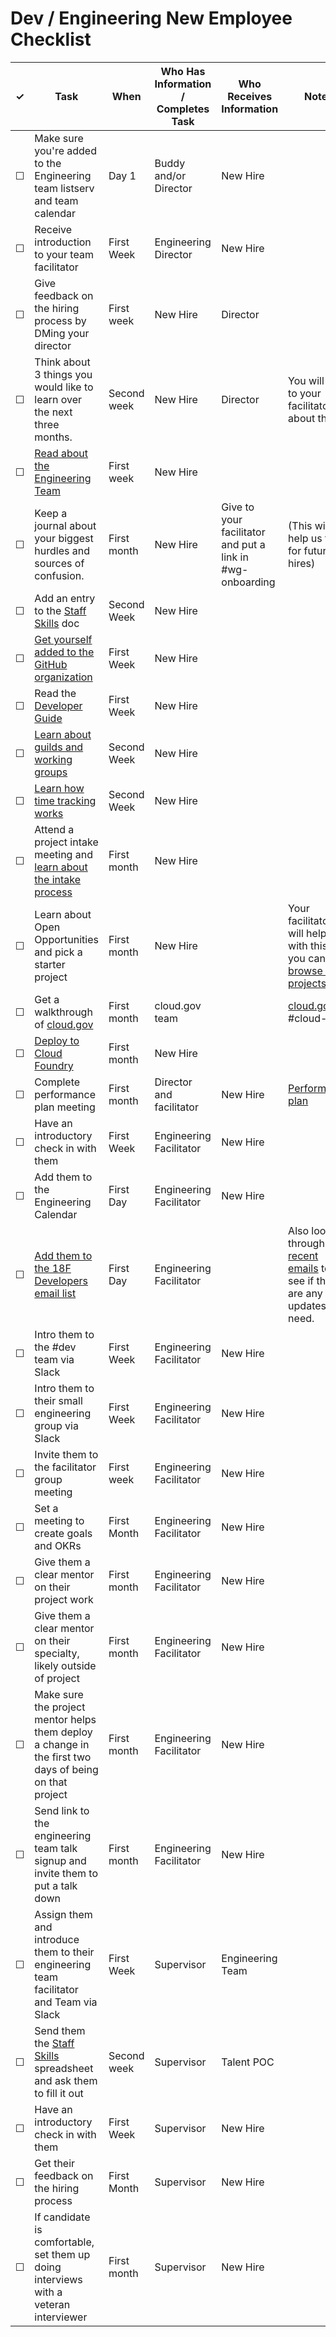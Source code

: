 # Dev / Engineering New Employee Checklist

<table>
  <thead>
    <tr>
      <th scope="col">&#10003;</th>
      <th scope="col">Task</th>
      <th scope="col">When</th>
      <th scope="col">Who Has Information / Completes Task</th>
      <th scope="col">Who Receives Information </th>
      <th scope="col">Notes</th>
    </tr>
  </thead>
  <tr>
    <td>&#9744;</td>
    <td>Make sure you're added to the Engineering team listserv and team calendar</td>
    <td>Day 1</td>
    <td>Buddy and/or Director</td>
    <td> New Hire</td>
    <td></td>
  </tr>
  <tr>
    <td>&#9744;</td>
    <td>Receive introduction to your team facilitator</td>
    <td>First Week</td>
    <td>Engineering Director</td>
    <td> New Hire</td>
    <td></td>
  </tr>
  <tr>
    <td>&#9744;</td>
    <td>Give feedback on the hiring process by DMing your director</td>
    <td>First week</td>
    <td>New Hire</td>
    <td> Director</td>
    <td></td>
  </tr>
  <tr>
    <td>&#9744;</td>
    <td>Think about 3 things you would like to learn over the next three months.</td>
    <td>Second week</td>
    <td>New Hire</td>
    <td>Director</td>
    <td>You will talk to your facilitator about this.</td>
  </tr>
   <tr>
    <td>&#9744;</td>
    <td><a href="https://docs.google.com/document/d/1jtp6ZjWKZPvu1VhrQc8r7z6U3InxbtL5_baIECtPLkQ/edit#heading=h.525qbp2k2unh">Read about the Engineering Team</a></td>
    <td>First week</td>
    <td>New Hire</td>
    <td></td>
    <td></td>
  </tr>
  <tr>
    <td>&#9744;</td>
    <td>Keep a journal about your biggest hurdles and sources of confusion.</td>
    <td>First month</td>
    <td>New Hire</td>
    <td>Give to your facilitator and put a link in #wg-onboarding</td>
    <td>(This will help us fix it for future hires)</td>
  </tr>
  <tr>
    <td>&#9744;</td>
    <td>Add an entry to the <a href="https://docs.google.com/spreadsheets/u/1/d/1X0i53EqWTzh0l3lrs0us-2bZ_2Z6TUGn2Y3lPHmSuXo/edit#gid=0">Staff Skills</a> doc</td>
    <td>Second Week</td>
    <td>New Hire</td>
    <td></td>
    <td></td>
  </tr>
  <tr>
    <td>&#9744;</td>
    <td><a href="https://github.com/18F/handbook/blob/staging/articles/5-training-and-professional-development/seminars/github-and-18f-site.md#1-setting-up-your-account">Get yourself added to the GitHub organization</a></td>
    <td>First Week</td>
    <td>New Hire</td>
    <td></td>
    <td></td>
  </tr>
  <tr>
    <td>&#9744;</td>
    <td>Read the <a href="https://pages.18f.gov/development-guide">Developer Guide</a></td>
    <td>First Week</td>
    <td>New Hire</td>
    <td></td>
    <td></td>
  </tr>
  <tr>
    <td>&#9744;</td>
    <td><a href="https://github.com/18F/handbook/blob/staging/articles/5-training-and-professional-development/seminars/working-groups-and-guilds-101.md">Learn about guilds and working groups</a></td>
    <td>Second Week</td>
    <td>New Hire</td>
    <td></td>
    <td></td>
  </tr>
  <tr>
    <td>&#9744;</td>
    <td><a href="https://github.com/18F/handbook/blob/staging/articles/4-how-we-work/tools/tock.md">Learn how time tracking works</a></td>
    <td>Second Week</td>
    <td>New Hire</td>
    <td></td>
    <td></td>
  </tr>
   <tr>
    <td>&#9744;</td>
    <td>Attend a project intake meeting and <a href="https://github.com/18F/handbook/blob/staging/articles/5-training-and-professional-development/seminars/project-intake-101.md">learn about the intake process</a></td>
    <td>First month</td>
    <td>New Hire</td>
    <td></td>
    <td></td>
  </tr>
    <tr>
    <td>&#9744;</td>
    <td>Learn about Open Opportunities and pick a starter project</td>
    <td>First month</td>
    <td>New Hire</td>
    <td></td>
    <td>Your facilitator will help you with this but you can <a href="https://openopps.digitalgov.gov/tasks?search=18F">browse the projects.</a></td>
  </tr>
  <tr>
    <td>&#9744;</td>
    <td>Get a walkthrough of <a href="https://cloud.gov">cloud.gov</a></td>
    <td>First month</td>
    <td>cloud.gov team</td>
    <td></td>
    <td><a href="https://cloud.gov">cloud.gov</a> / #cloud-gov</td>
  </tr>
  <tr>
    <td>&#9744;</td>
    <td><a href="https://docs.google.com/document/d/1N0VQf5y0ZeO-9BS0Xk1W2p-YetF7HUqzSB4D-Kj7MXw/edit">Deploy to Cloud Foundry</a></td>
    <td>First month</td>
    <td>New Hire</td>
    <td></td>
    <td></td>
  </tr>
  <tr>
    <td>&#9744;</td>
    <td>Complete performance plan meeting</td>
    <td>First month</td>
    <td>Director and facilitator</td>
    <td>New Hire</td>
    <td><a href="https://docs.google.com/document/d/1dRsoHGPv12IRjlWHl1uW63pMEad15GcmhP2m7jyU27M/edit">Performance plan</a></td>
  </tr>
  <tr>
    <td>&#9744;</td>
    <td>Have an introductory check in with them</td>
    <td>First Week</td>
    <td>Engineering Facilitator</td>
    <td>New Hire</td>
    <td></td>
  </tr>
  <tr>
    <td>&#9744;</td>
    <td>Add them to the Engineering Calendar</td>
    <td>First Day</td>
    <td>Engineering Facilitator</td>
    <td>New Hire</td>
    <td></td>
  </tr>
  <tr>
    <td>&#9744;</td>
    <td><a href="https://groups.google.com/a/gsa.gov/forum/#!managemembers/18fdev/add">Add them to the 18F Developers email list</a></td>
    <td>First Day</td>
    <td>Engineering Facilitator</td>
    <td></td>
    <td>Also look through the <a href="https://groups.google.com/a/gsa.gov/forum/#!forum/18fdev">recent emails</a> to see if there are any updates they need.</td>
  </tr>
  <tr>
    <td>&#9744;</td>
    <td>Intro them to the #dev team via Slack</td>
    <td>First Week</td>
    <td> Engineering Facilitator</td>
    <td> New Hire</td>
    <td></td>
  </tr>
  <tr>
    <td>&#9744;</td>
    <td>Intro them to their small engineering group via Slack</td>
    <td>First Week</td>
    <td> Engineering Facilitator</td>
    <td> New Hire</td>
    <td></td>
  </tr>
  <tr>
    <td>&#9744;</td>
    <td>Invite them to the facilitator group meeting</td>
    <td>First week</td>
    <td>Engineering Facilitator</td>
    <td>New Hire</td>
    <td></td>
  </tr>
   <tr>
    <td>&#9744;</td>
    <td>Set a meeting to create goals and OKRs</td>
    <td>First Month</td>
    <td>Engineering Facilitator</td>
    <td> New Hire</td>
    <td></td>
  <tr>
    <td>&#9744;</td>
    <td>Give them a clear mentor on their project work </td>
    <td>First month</td>
    <td>Engineering Facilitator</td>
    <td> New Hire</td>
    <td></td>
  </tr>
  <tr>
    <td>&#9744;</td>
    <td>Give them a clear mentor on their specialty, likely outside of project  </td>
    <td>First month</td>
    <td>Engineering Facilitator</td>
    <td> New Hire</td>
    <td></td>
  </tr>
   <tr>
    <td>&#9744;</td>
    <td>Make sure the project mentor helps them deploy a change in the first two days of being on that project  </td>
    <td>First month</td>
    <td>Engineering Facilitator</td>
    <td> New Hire</td>
    <td></td>
  </tr>
    <tr>
    <td>&#9744;</td>
    <td>Send link to the engineering team talk signup and invite them to put a talk down </td>
    <td>First month</td>
    <td>Engineering Facilitator</td>
    <td> New Hire</td>
    <td></td>
  </tr>
  <tr>
    <td>&#9744;</td>
    <td>Assign them and introduce them to their engineering team facilitator and Team via Slack</td>
    <td>First Week</td>
    <td>Supervisor</td>
    <td>Engineering Team </td>
    <td></td>
  </tr>
  <tr>
    <td>&#9744;</td>
    <td>Send them the <a href="https://docs.google.com/spreadsheets/u/1/d/1X0i53EqWTzh0l3lrs0us-2bZ_2Z6TUGn2Y3lPHmSuXo/edit#gid=0">Staff Skills</a> spreadsheet and ask them to fill it out </td>
    <td>Second week</td>
    <td> Supervisor</td>
    <td> Talent POC</td>
    <td></td>
  </tr>
  <tr>
    <td>&#9744;</td>
    <td>Have an introductory check in with them</td>
    <td>First Week</td>
    <td> Supervisor</td>
    <td> New Hire</td>
    <td></td>
  </tr>
   <tr>
    <td>&#9744;</td>
    <td>Get their feedback on the hiring process</td>
    <td>First Month</td>
    <td> Supervisor</td>
    <td> New Hire</td>
    <td></td>
  <tr>
    <td>&#9744;</td>
    <td>If candidate is comfortable, set them up doing interviews with a veteran interviewer </td>
    <td>First month</td>
    <td> Supervisor</td>
    <td> New Hire</td>
    <td></td>
  </tr>
</table>
